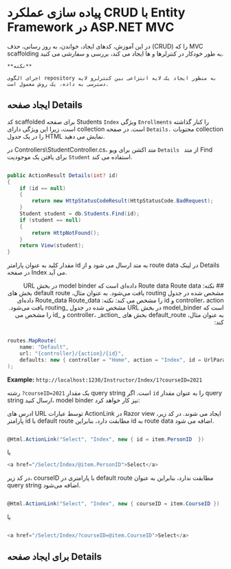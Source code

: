 # پیاده سازی عملکرد CRUD با Entity Framework در ASP.NET MVC  


در این آموزش، کدهای ایجاد، خواندن، به روز رسانی، حذف (CRUD) را که MVC scaffolding به طور خودکار در کنترلرها و ها ایجاد می کند، بررسی و سفارشی می کنید.

```
**نکته**

اجرای الگوی repository به منظور ایجاد یک لایه انتزاعی بین کنترلرو لایه دسترسی به داده، یک روش معمول است.
```


## ایجاد صفحه Details 
کد scaffolded برای صفحه Students `Index` ویژگی `Enrollments` را کنار گذاشته است، زیرا این ویژگی دارای collection است. در صفحه `Details،` محتویات collection را در یک جدول HTML نمایش می دهید.

در Controllers\StudentController.cs، متد اکشن برای ویو  `Details ` از متد Find برای یافتن یک موجودیت `Student` استفاده می کند.

``` c#

public ActionResult Details(int? id)
{
    if (id == null)
    {
        return new HttpStatusCodeResult(HttpStatusCode.BadRequest);
    }
    Student student = db.Students.Find(id);
    if (student == null)
    {
        return HttpNotFound();
    }
    return View(student);
}
```

مقدار کلید به عنوان پارامتر id به متد ارسال می شود و از route data در لینک Details در صفحه Index می آید.

<div dir="rtl">
## نکته: Route data
Route data داده‌ای است که model binder در بخش URL مشخص شده در جدول  routing یافت می‌شود. به عنوان مثال، default route بخش های controller، action و id را مشخص می کند:
نکته: Route_data
Route_data داده‌ای است که model_binder در بخش URL مشخص شده در جدول _routing یافت می‌شود. به عنوان مثال، default_route بخش های _controller، _action و _id را مشخص می کند:
</div>

``` C#

routes.MapRoute(
    name: "Default",
    url: "{controller}/{action}/{id}",
    defaults: new { controller = "Home", action = "Index", id = UrlParameter.Optional }
);
```

**Example:**
`http://localhost:1230/Instructor/Index/1?courseID=2021`

رشته `?courseID=2021` یک مقدار query string است. اگر `id` را به عنوان مقدار query string ارسال کنید، model binder نیز کار خواهد کرد:

ادرس های URL توسط عبارات ActionLink در Razor view ایجاد می شوند. در کد زیر، پارامتر id با default route مطابقت دارد، بنابراین id به route data اضافه می شود.

``` c#

@Html.ActionLink("Select", "Index", new { id = item.PersonID  })
```
یا 

``` c#
<a href="/Select/Index/@item.PersonID">Select</a>
```

در کد زیر، courseID با پارامتری در default route مطابقت ندارد، بنابراین به عنوان query string اضافه می‌شود.

``` C#

@Html.ActionLink("Select", "Index", new { courseID = item.CourseID })
```
یا

``` C#

<a href="/Select/Index/?courseID=@item.CourseID">Select</a>
```

## برای ایجاد صفحه Details

